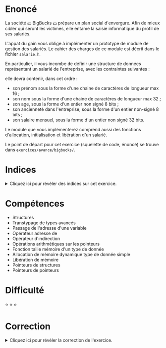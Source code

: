 # Enoncé

La société :dollar: BigBucks :dollar: prépare un plan social
d'envergure.  Afin de mieux cibler qui seront les victimes, elle
entame la saisie informatique du profil de ses salariés.

L'appat du gain vous oblige à implémenter un prototype de module de
gestion des salariés. Le cahier des charges de ce module est décrit
dans le fichier `salarie.h`.

En particulier, il vous incombe de définir une structure de données
représentant un salarié de l'entreprise, avec les contraintes
suivantes :

elle devra contenir, dans cet ordre :
- son prénom sous la forme d'une chaine de caractères de longueur max
  16 ;
- son nom sous la forme d'une chaine de caractères de longueur max 32
  ;
- son age, sous la forme d'un entier non signé 8 bits ;
- son ancienneté dans l'entreprise, sous la forme d'un entier
  non-signé 8 bits ;
- son salaire mensuel, sous la forme d'un entier non signé 32 bits.

Le module que vous implémenterez comprend aussi des fonctions
d'allocation, initialisation et libération d'un salarié.

Le point de départ pour cet exercice (squelette de code, énoncé) se
trouve dans `exercices/avance/bigbucks/`.

# Indices

<details>
<summary>Cliquez ici pour révéler des indices sur cet exercice.</summary>
<br>

* Si le prénom et le nom ne s'affichent pas correctement, c'est que
  vous avez "mal" déclaré ces champs dans votre structure. Prenez le
  temps de lire les commentaires de la fonction `afficher_salarie()`
  pour comprendre ce qu'on attend de vous.
* Tout s'affiche bien, sauf le salaire ? Jetez un oeil à
  https://fr.wikipedia.org/wiki/Alignement_en_m%C3%A9moire

</details>

# Compétences

* Structures
* Transtypage de types avancés
* Passage de l'adresse d'une variable
* Opérateur adresse de
* Opérateur d'indirection
* Opérations arithmétiques sur les pointeurs
* Fonction taille mémoire d'un type de donnée
* Allocation de mémoire dynamique type de donnée simple
* Libération de mémoire
* Pointeurs de structures
* Pointeurs de pointeurs

# Difficulté

:star: :star: :star:
# Correction

<details>
<summary>Cliquez ici pour révéler la correction de l'exercice.</summary>
#### Corrigé du fichier Makefile

```make
CC=clang
CFLAGS=-std=c99 -Wall -Wextra -g

all: bigbucks

salarie.o: salarie.c salarie.h

bigbucks: salarie.o bigbucks.o

.PHONY: clean
clean:
	rm -f *~ *.o bigbucks

```

#### Corrigé du fichier bigbucks.c

```c
#include <stdlib.h>
#include <stdio.h>
#include <stdint.h>
#include <string.h>

#include "salarie.h"

void afficher_salarie(void *sal) {
    /*
	Version qui n'utilise pas votre définition de struct salarie,
	mais s'appuie sur le cahier des charges, en allant lire directement
	en mémoire depuis l'adresse de base de l'objet "sal" passé en paramètre.
    */

    /*
	En première position dans la structure, on doit retrouver
	une chaine de caractères de longueur 16.
    */
    const char *prenom = sal;

    /*
	Le nom vient en 2e position dans la structure, il doit donc
	se trouver 16 octets après l'adresse de base.
    */
    const char *nom = sal + 16;

    /*
	Ensuite vient l'age, qui se trouve après le prénom (16 octets)
	et le nom (32 octets). L'age est codé sur 1 octet.
    */
    uint8_t age = *(uint8_t *)(sal + 16 + 32);

    /*
	Ensuite vient l'ancienneté, qui se trouve après le prénom (16 octets),
	le nom (32 octets) et l'age (1 octet). L'ancienneté est codée sur 1 octet.
    */
    uint8_t anciennete = *(uint8_t *)(sal + 16 + 32 + 1);

    /*
	Enfin vient le salaire, qui se trouve après le prénom (16 octets),
	le nom (32 octets), l'age (1 octet) et l'ancienneté (1 octet).

	Attention, chaud cacao : on avance de deux octets supplémentaires,
	parce qu'un mot de 4 octets commence toujours à une adresse
	multiple de 4 octets. Voir le commentaire de la fonction allouer_salarie()
	dans la correction pour plus de détails.

	Le salaire est codé sur 4 octets.
    */
    uint32_t salaire = *(uint32_t *)(sal + 16 + 32 + 1 + 1 + 2);

    printf("%s %s a %u ans.\n", prenom, nom, age);
    printf("Il est dans l'entreprise depuis %u années et gagne %u euros par mois.\n",
	   anciennete, salaire);
}

int main(void)
{
    struct salarie *s1, *s2;

    /*
	On créé le premier salarié. Il est dans l'entreprise depuis
	longtemps, son salaire est mirobolant!

	Ici on sépare l'allocation de l'initialisation de la structure.
    */
    s1 = allouer_salarie();
    init_salarie(s1, "Donald", "Trump", 70, 70, -1);
    afficher_salarie(s1);

    /*
	Un deuxième salarié, plus modeste.

	Ici, on utilise creer_salarie() qui effectue l'allocation
	ET l'initialisation du salarié.
    */
    creer_salarie(&s2, "John", "Doe", 34, 10, 2500);
    afficher_salarie(s2);

    /* On met la clé sous la porte, tout le monde passe à la trappe! */
    plan_social(&s1);
    plan_social(&s2);

    return EXIT_SUCCESS;
}

```

#### Corrigé du fichier salarie.c

```c
#include <stdlib.h>
#include <stdint.h>
#include <string.h>

#include "salarie.h"


struct salarie {
    /* Le prénom, sous forme d'un tableau de 16 caractères. */
    char prenom[16];

    /* Le nom, sous forme d'un tableau de 32 caractères. */
    char nom[32];

    /*
        Il est à noter qu'on aurait pu définir les champs nom et prenom
        comme suit :
        char *prenom;
        char *nom;

        Dans ce cas, la structure salarie ne contient plus les 16 caractères
        du prenom et les 32 caractères du nom directement, mais deux pointeurs :
        un vers la chaine de caractères contenant le prenom, l'autre vers celle
        contenant le prénom.

        Du coup, en terme d'organisation en mémoire, les deux solutions ne sont pas
        équivalentes, et seule celle donnée dans ce corrigé est compatible avec la
        fonction afficher_salarie() donnée dans le fichier bigbuck.c.
     */
    uint8_t age;
    uint8_t anciennete;
    uint32_t salaire;
};

/* Alloue et retourne un struct salarie. */
struct salarie *allouer_salarie(void) {
    /*
        Avec notre implémentation, sizeof(struct salarie) =
            16 * sizeof(char)
            + 32 * sizeof(char)
            + sizeof(uint8_t)
            + sizeof(uint8_t)
            + sizeof(uint32_t)
            = 54

        Pourtant, si vous executez :
        printf("%d\n", sizeof(struct salarie));

        56 s'affiche! (et non 54)

        Il existe en pratique un "trou" de 2 octets entre le champ ancienneté
        et le champ salaire, parce qu'un mot de 4 octets ne peut être stocké
        qu'à une adresse multiple de 4.

        De la même manière, si on avait voulu stocker une variable de type
        uint64_t (8 octets), elle aurait été stockée en mémoire à une adresse
        multiple de 8.

        C'est ce qu'on appelle les contraintes d'alignement.
    */
    return malloc(sizeof(struct salarie));
}

/*
    Initialise le salarié passé en paramètre.
    Le salarié s a déjà été alloué avant l'appel
    à init_salarie().
*/
void init_salarie(struct salarie *s,
                  const char *prenom,
                  const char *nom,
                  uint8_t age,
                  uint8_t anciennete,
                  uint32_t salaire) {
    s->age = age;
    s->anciennete = anciennete;
    s->salaire = salaire;
    /*
        Pas d'allocation nécessaire pour s->prenom et s->nom, puisque la place
        qu'elles occupent a été réservée par allouer_salarie().
    */
    strncpy(s->prenom, prenom, 16);
    strncpy(s->nom, nom, 32);
}

/* Effectue l'allocation ET l'initialisation du salarie passé en paramètre. */
void creer_salarie(struct salarie **s,
                   const char *prenom,
                   const char *nom,
                   uint8_t age,
                   uint8_t anciennete,
                   uint32_t salaire) {
    /*
        Cette fonction va modifier le paramètre de type struct salarie *,
        puisqu'elle va changer sa valeur pour qu'elle représente l'adresse
        d'un struct salarie fraichement alloué.

        Comme on souhaite modifier ce paramètre, on passe son adresse à la fonction,
        et on se retrouve donc à travailler sur un struct salarie ** (l'adresse
        d'un struct salarie *).
    */
    *s = allouer_salarie();
    init_salarie(*s, prenom, nom, age, anciennete, salaire);
}

/*
    Libère la mémoire associée au salarié passé en paramètre.
    En sortie, s doit valoir NULL.
*/
void plan_social(struct salarie **s) {
    /*
        Même remarque qu'au dessus : on va modifier le paramètre s ici,
        qui est de type struct salarie *. On passe donc son adresse et on se
        retrouve avec un struct salarie **.
    */
    free(*s);
    *s = NULL;
}


```

#### Corrigé du fichier salarie.h

```c
#ifndef SALARIE_H
#define SALARIE_H

/*
    Structure de données représentant un salarié.
    Elle devra contenir, dans cet ordre :
    - son prénom sous la forme d'une chaine de caractères de longueur max 16 ;
    - son nom sous la forme d'une chaine de caractères de longueur max 32 ;
    - son age, sous la forme d'un entier non signé 8 bits ;
    - son ancienneté dans l'entreprise, sous la forme d'un entier non-signé 8 bits ;
    - son salaire mensuel, sous la forme d'un entier non signé 32 bits.
*/
struct salarie;

/* Alloue et retourne un struct salarie. */
extern struct salarie *allouer_salarie(void);

/*
    Initialise le salarié passé en paramètre.
    Le salarié s a déjà été alloué avant l'appel
    à init_salarie().
*/
extern void init_salarie(struct salarie *s,
                         const char *prenom,
                         const char *nom,
                         uint8_t age,
                         uint8_t anciennete,
                         uint32_t salaire);

/* Effectue l'allocation ET l'initialisation du salarie passé en paramètre. */
extern void creer_salarie(struct salarie **s,
                          const char *prenom,
                          const char *nom,
                          uint8_t age,
                          uint8_t anciennete,
                          uint32_t salaire);

/*
    Libère la mémoire associée au salarié passé en paramètre.
    En sortie, s doit valoir NULL.
*/
extern void plan_social(struct salarie **s);

#endif /* SALARIE_H */

```


</details>
